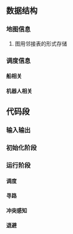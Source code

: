 ## 数据结构
### 地图信息
1. 图用邻接表的形式存储
### 调度信息
#### 船相关
#### 机器人相关

## 代码段
### 输入输出

### 初始化阶段

### 运行阶段
#### 调度
#### 寻路
#### 冲突感知
#### 退避
